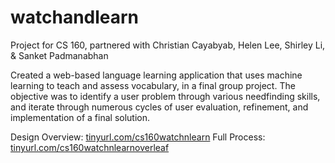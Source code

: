 # watchandlearn

Project for CS 160, partnered with Christian Cayabyab, Helen Lee, Shirley Li, & Sanket Padmanabhan

Created a web-based language learning application that uses machine learning to teach and assess vocabulary, in a final group project. The objective was to identify a user problem through various needfinding skills, and iterate through numerous cycles of user evaluation, refinement, and implementation of a final solution.

Design Overview: [tinyurl.com/cs160watchnlearn](tinyurl.com/cs160watchnlearn)
Full Process: [tinyurl.com/cs160watchnlearnoverleaf](tinyurl.com/cs160watchnlearnoverleaf)
